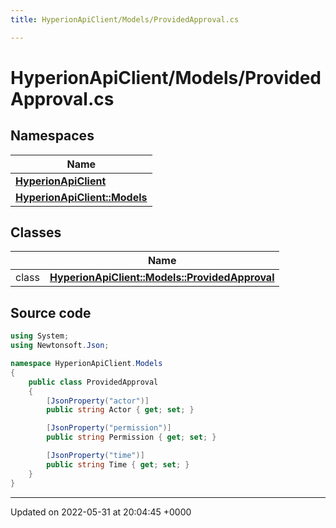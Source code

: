 ```yaml
---
title: HyperionApiClient/Models/ProvidedApproval.cs

---
```


# HyperionApiClient/Models/ProvidedApproval.cs



## Namespaces

| Name           |
| -------------- |
| **[HyperionApiClient](/Namespaces/namespace_hyperion_api_client.md)**  |
| **[HyperionApiClient::Models](/Namespaces/namespace_hyperion_api_client_1_1_models.md)**  |

## Classes

|                | Name           |
| -------------- | -------------- |
| class | **[HyperionApiClient::Models::ProvidedApproval](/Classes/class_hyperion_api_client_1_1_models_1_1_provided_approval.md)**  |




## Source code

```csharp
using System;
using Newtonsoft.Json;

namespace HyperionApiClient.Models
{
    public class ProvidedApproval
    {
        [JsonProperty("actor")]
        public string Actor { get; set; }

        [JsonProperty("permission")]
        public string Permission { get; set; }

        [JsonProperty("time")]
        public string Time { get; set; }
    }
}
```


-------------------------------

Updated on 2022-05-31 at 20:04:45 +0000
